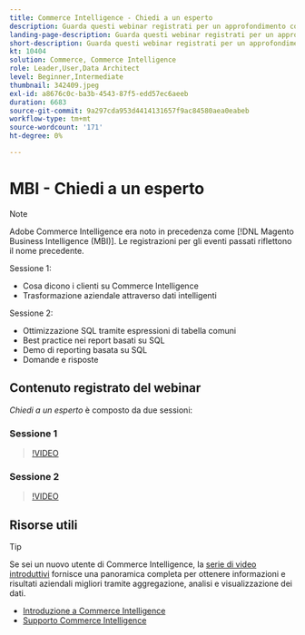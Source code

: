 ```yaml
---
title: Commerce Intelligence - Chiedi a un esperto
description: Guarda questi webinar registrati per un approfondimento con il team di prodotto Commerce Intelligence, inclusa la trasformazione del business attraverso dati intelligenti.
landing-page-description: Guarda questi webinar registrati per un approfondimento con il team di prodotto Commerce Intelligence, inclusa la trasformazione del business attraverso dati intelligenti.
short-description: Guarda questi webinar registrati per un approfondimento con il team di prodotto Commerce Intelligence, inclusa la trasformazione del business attraverso dati intelligenti.
kt: 10404
solution: Commerce, Commerce Intelligence
role: Leader,User,Data Architect
level: Beginner,Intermediate
thumbnail: 342409.jpeg
exl-id: a8676c0c-ba3b-4543-87f5-edd57ec6aeeb
duration: 6683
source-git-commit: 9a297cda953d4414131657f9ac84580aea0eabeb
workflow-type: tm+mt
source-wordcount: '171'
ht-degree: 0%

---
```


# MBI - Chiedi a un esperto

>[!NOTE]
>
>Adobe Commerce Intelligence era noto in precedenza come [!DNL Magento Business Intelligence (MBI)]. Le registrazioni per gli eventi passati riflettono il nome precedente.

Sessione 1:

- Cosa dicono i clienti su Commerce Intelligence
- Trasformazione aziendale attraverso dati intelligenti

Sessione 2:

- Ottimizzazione SQL tramite espressioni di tabella comuni
- Best practice nei report basati su SQL
- Demo di reporting basata su SQL
- Domande e risposte

## Contenuto registrato del webinar

_Chiedi a un esperto_ è composto da due sessioni:

### Sessione 1

>[!VIDEO](https://video.tv.adobe.com/v/342409?quality=12&learn=on)

### Sessione 2

>[!VIDEO](https://video.tv.adobe.com/v/342410?quality=12&learn=on)

## Risorse utili

>[!TIP]
>
>Se sei un nuovo utente di Commerce Intelligence, la [serie di video introduttivi](https://experienceleague.adobe.com/docs/commerce-learn/tutorials/mbi/introduction/1-overview.html?lang=it) fornisce una panoramica completa per ottenere informazioni e risultati aziendali migliori tramite aggregazione, analisi e visualizzazione dei dati.

- [Introduzione a Commerce Intelligence](https://experienceleague.adobe.com/docs/commerce-business-intelligence/mbi/getting-started.html?lang=it)
- [Supporto Commerce Intelligence](https://experienceleague.adobe.com/docs/commerce-knowledge-base/kb/troubleshooting/miscellaneous/mbi-service-policies.html?lang=it)
